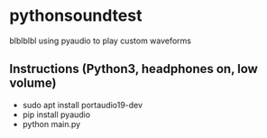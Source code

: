 # pythonsoundtest
blblblbl using pyaudio to play custom waveforms

## Instructions (Python3, headphones on, low volume)
* sudo apt install portaudio19-dev
* pip install pyaudio
* python main.py

